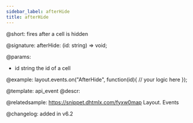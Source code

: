```yaml
---
sidebar_label: afterHide
title: afterHide
---          
```


@short: fires after a cell is hidden

@signature: afterHide: (id: string) => void;

@params:
- id		string		the id of a cell

@example:
layout.events.on("AfterHide", function(id){
	// your logic here
});

@template: api_event
@descr:

@relatedsample: https://snippet.dhtmlx.com/fyxw0map	Layout. Events

@changelog:
added in v6.2

